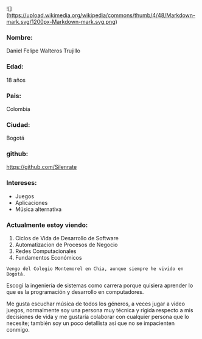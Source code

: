 ﻿![]
(https://upload.wikimedia.org/wikipedia/commons/thumb/4/48/Markdown-mark.svg/1200px-Markdown-mark.svg.png)

### Nombre:
Daniel Felipe Walteros Trujillo

### Edad:
18 años

### Pais:
Colombia

### Ciudad:
Bogotá

### github:
<https://github.com/Silenrate>

### Intereses:
 * Juegos
 * Aplicaciones
 * Música alternativa

### Actualmente estoy viendo:
1. Ciclos de Vida de Desarrollo de Software
2. Automatizacion de Procesos de Negocio 
3. Redes Computacionales
4. Fundamentos Económicos

~~~
Vengo del Colegio Montemorel en Chia, aunque siempre he vivido en Bogotá. 
~~~

Escogí la ingeniería de sistemas como carrera porque quisiera aprender lo que es la programación y desarrollo en computadores. 

Me gusta escuchar música de todos los géneros, a veces jugar a video juegos, normalmente soy una persona muy técnica y rígida respecto a mis decisiones de vida y me gustaría colaborar con cualquier persona que lo necesite; también soy un poco detallista así que no se impacienten conmigo.